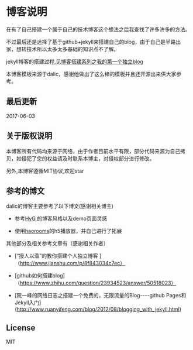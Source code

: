 # 博客说明
在有了自己搭建一个属于自己的技术博客这个想法之后我查找了许多许多的方法。

不过最后还是选择了基于github+jekyll来搭建自己的blog，由于自己是半路出家，想转技术所以太多太多基础的知识点不了解。

jekyll博客的搭建过程,见[博客搭建系列之我的第一个独立blog](https://yexin0710.github.io/2017/05/30/.html)

本博客模板来源于dalic，感谢他做出了这么棒的模板并且还开源出来供大家参考。

## 最后更新
2017-06-03

## 关于版权说明

本博客所有代码均来源于网络，由于作者目前水平有限，部分代码来源为自己拷贝，如侵犯了您的权益请及时联系本博主，对侵权部分进行修改。

另外,本博客遵循MIT协议,欢迎star


## 参考的博文

dalic的博客主要参考了以下博文(感谢相关博主)

* 参考[HyG ](https://gaohaoyang.github.io)的博客风格以及demo页面灵感

* 使用[haorooms](http://www.haorooms.com/)的h5播放器，并自己进行了拓展

其他部分及相关参考文章有（感谢相关作者）

* [“授人以渔”的教你搭建个人独立博客 ]（http://www.jianshu.com/p/8f843034c7ec）

* [github如何搭建blog]（https://www.zhihu.com/question/23934523/answer/50518023）

* [阮一峰的网络日志之搭建一个免费的，无限流量的Blog----github Pages和Jekyll入门] (http://www.ruanyifeng.com/blog/2012/08/blogging_with_jekyll.html)

## License

MIT